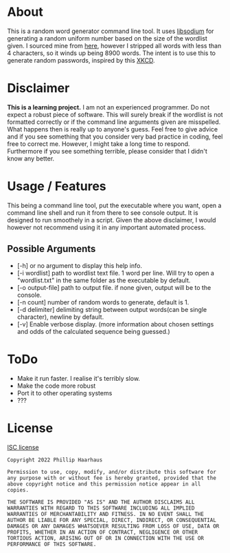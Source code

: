 # About

This is a random word generator command line tool. It uses [libsodium](https://github.com/jedisct1/libsodium) for generating a random uniform number based on the size of the wordlist given. I sourced mine from [here](https://www.mit.edu/~ecprice/wordlist.10000), however I stripped all words with less than 4 characters, so it winds up being 8900 words. The intent is to use this to generate random passwords, inspired by this [XKCD](https://xkcd.com/936/).

# Disclaimer

**This is a learning project.** I am not an experienced programmer. Do not expect a robust piece of software. This will surely break if the wordlist is not formatted correctly or if the command line arguments given are misspelled. What happens then is really up to anyone's guess. Feel free to give advice and if you see something that you consider very bad practice in coding, feel free to correct me. However, I might take a long time to respond. Furthermore if you see something terrible, please consider that I didn't know any better.

# Usage / Features

This being a command line tool, put the executable where you want, open a command line shell and run it from there to see console output. It is designed to run smoothely in a script. Given the above disclaimer, I would however not recommend using it in any important automated process.

## Possible Arguments

-  [-h] or no argument to display this help info.
-  [-i wordlist] path to wordlist text file. 1 word per line. Will try to open a "wordlist.txt" in the same folder as the executable by default.
-  [-o output-file] path to output file. if none given, output will be to the console.
-  [-n count] number of random words to generate, default is 1.
-  [-d delimiter] delimiting string between output words(can be single character), newline by default.
-  [-v] Enable verbose display. (more information about chosen settings and odds of the calculated sequence being guessed.)

# ToDo

-  Make it run faster. I realise it's terribly slow.
-  Make the code more robust
-  Port it to other operating systems
-  ???

# License

[ISC license](https://en.wikipedia.org/wiki/ISC_license)

```
Copyright 2022 Phillip Haarhaus

Permission to use, copy, modify, and/or distribute this software for any purpose with or without fee is hereby granted, provided that the above copyright notice and this permission notice appear in all copies.

THE SOFTWARE IS PROVIDED "AS IS" AND THE AUTHOR DISCLAIMS ALL WARRANTIES WITH REGARD TO THIS SOFTWARE INCLUDING ALL IMPLIED WARRANTIES OF MERCHANTABILITY AND FITNESS. IN NO EVENT SHALL THE AUTHOR BE LIABLE FOR ANY SPECIAL, DIRECT, INDIRECT, OR CONSEQUENTIAL DAMAGES OR ANY DAMAGES WHATSOEVER RESULTING FROM LOSS OF USE, DATA OR PROFITS, WHETHER IN AN ACTION OF CONTRACT, NEGLIGENCE OR OTHER TORTIOUS ACTION, ARISING OUT OF OR IN CONNECTION WITH THE USE OR PERFORMANCE OF THIS SOFTWARE.
```
